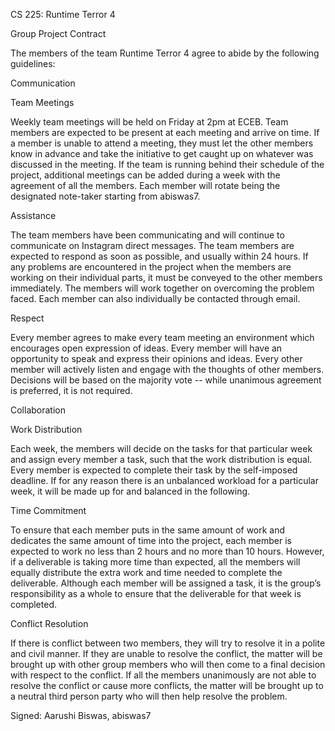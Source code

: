CS 225: Runtime Terror 4

Group Project Contract

The members of the team Runtime Terror 4 agree to abide by the following guidelines:

Communication


Team Meetings

Weekly team meetings will be held on Friday at 2pm at ECEB. Team members are expected to be present at each meeting and arrive on time. 
If a member is unable to attend a meeting, they must let the other members know in advance and take the initiative to get caught up on 
whatever was discussed in the meeting. If the team is running behind their schedule of the project, additional meetings can be added 
during a week with the agreement of all the members. Each member will rotate being the designated note-taker starting from abiswas7. 


Assistance

The team members have been communicating and will continue to communicate on Instagram direct messages. The team members are expected to
respond as soon as possible, and usually within 24 hours. If any problems are encountered in the project when the members are working on 
their individual parts, it must be conveyed to the other members immediately. The members will work together on overcoming the problem faced. 
Each member can also individually be contacted through email.


Respect

Every member agrees to make every team meeting an environment which encourages open expression of ideas. Every member will have an opportunity 
to speak and express their opinions and ideas. Every other member will actively listen and engage with the thoughts of other members. Decisions 
will be based on the majority vote -- while unanimous agreement is preferred, it is not required. 



Collaboration 


Work Distribution 

Each week, the members will decide on the tasks for that particular week and assign every member a task, such that the work distribution is equal. 
Every member is expected to complete their task by the self-imposed deadline. If for any reason there is an unbalanced workload for a particular week, 
it will be made up for and balanced in the following. 


Time Commitment

To ensure that each member puts in the same amount of work and dedicates the same amount of time into the project, each member is expected to work no 
less than 2 hours and no more than 10 hours. However, if a deliverable is taking more time than expected, all the members will equally distribute the 
extra work and time needed to complete the deliverable. 
Although each member will be assigned a task, it is the group’s responsibility as a whole to ensure that the deliverable for that week is completed. 

Conflict Resolution 


If there is conflict between two members, they will try to resolve it in a polite and civil manner. If they are unable to resolve the conflict, the 
matter will be brought up with other group members who will then come to a final decision with respect to the conflict. If all the members unanimously 
are not able to resolve the conflict or cause more conflicts, the matter will be brought up to a neutral third person party who will then help resolve 
the problem. 
 
Signed:
Aarushi Biswas, abiswas7
